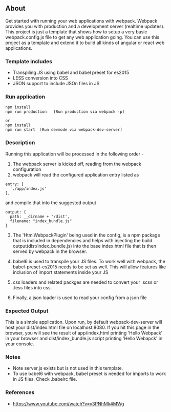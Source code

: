 ## About
Get started with running your web applications with webpack. Webpack provides you with production and a development server (realtime updates). This project is just a template that shows how to setup a very basic webpack.config.js file to get any web application going. You can use this project as a template and extend it to build all kinds of angular or react web applications.

### Template includes
+ Transpiling JS using babel and babel preset for es2015
+ LESS conversion into CSS
+ JSON support to include JSOn files in JS

### Run application
````
npm install
npm run production   [Run production via webpack -p]

or
npm install
npm run start  [Run devmode via webpack-dev-server]
````

### Description
Running this application will be processed in the following order -
1. The webpack server is kicked off, reading from the webpack configuration
2. webpack will read the configured application entry listed as
````
entry: [
  './app/index.js'
],
````
and compile that into the suggested output
````
output: {
  path: __dirname + '/dist',
  filename: "index_bundle.js"
}
````
3. The 'HtmlWebpackPlugin' being used in the config, is a npm package that is included in dependencies and helps with injecting the build output(dist/index_bundle.js) into the base index.html file that is then served by webpack in the browser.

4. babel6 is used to transpile your JS files. To work well with webpack, the babel-preset-es2015 needs to be set as well. This will allow features like inclusion of import statements inside your JS

5. css loaders and related packges are needed to convert your .scss or .less files into css.

6. Finally, a json loader is used to read your config from a json file


### Expected Output
This is a simple application. Upon run, by default webpack-dev-server will host your dist/index.html file on localhost:8080. If you hit this page in the browser, you will see the result of app/index.html printing 'Hello Webpack' in your browser and dist/index_bundle.js script printing 'Hello Webapck' in your console.

### Notes
+ Note server.js exists but is not used in this template.
+ To use babel6 with webpack, babel preset is needed for imports to work in JS files. Check .babelrc file.


### References
+ https://www.youtube.com/watch?v=v3PNhMk4MWg

